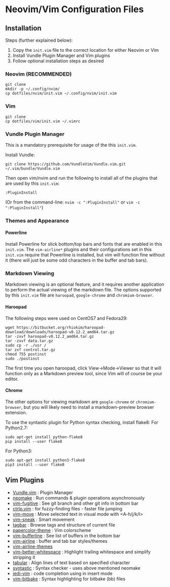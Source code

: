 # Neovim/Vim Configuration Files
## Installation
Steps (further explained below):
1. Copy the `init.vim` file to the correct location for either Neovim or Vim
2. Install Vundle Plugin Manager and Vim plugins
3. Follow optional installation steps as desired

### Neovim (RECOMMENDED)
```
git clone
mkdir -p ~/.config/nvim/
cp dotfiles/nvim/init.vim ~/.config/nvim/init.vim
```
### Vim
```
git clone
cp dotfiles/vim/init.vim ~/.vimrc
```

### Vundle Plugin Manager
This is a mandatory prerequisite for usage of the this `init.vim`.

Install Vundle:
```
git clone https://github.com/VundleVim/Vundle.vim.git ~/.vim/bundle/Vundle.vim
```
Then open vim/nvim and run the following to install all of the plugins that
are used by this `init.vim`:
```
:PluginInstall
```
(Or from the command-line: `nvim -c ":PluginInstall"` or `vim -c ":PluginInstall"`)

### Themes and Appearance
#### Powerline
Install Powerline for slick bottom/top bars and fonts that are enabled in this `init.vim`.
The `vim-airline*` plugins and their configurations set in this `init.vim` require that
Powerline is installed, but vim will function fine without it (there will just be some
odd characters in the buffer and tab bars).

### Markdown Viewing
Markdown viewing is an optional feature, and it requires another application to perform
the actual viewing of the markdown file. The options supported by this `init.vim` file are
`haroopad`, `google-chrome` and `chromium-browser`.

#### Haroopad
The following steps were used on CentOS7 and Fedora29:
```
wget https://bitbucket.org/rhiokim/haroopad-download/downloads/haroopad-v0.12.2_amd64.tar.gz
tar -zxvf haroopad-v0.12.2_amd64.tar.gz
tar -zxvf data.tar.gz
sudo cp -r ./usr /
tar zxf control.tar.gz
chmod 755 postinst
sudo ./postinst
```
The first time you open haroopad, click View->Mode->Viewer so that it will function only as a
Markdown preview tool, since Vim will of course be your editor.

#### Chrome
The other options for viewing markdown are `google-chrome` or `chromium-browser`, but you will
likely need to install a markdown-preview browser extension.

To use the syntastic plugin for Python syntax checking, install flake8:
  For Python2.7:
  ```
  sudo apt-get install python-flake8
  pip install --user flake8
  ```
  
  For Python3:
  ```
  sudo apt-get install python3-flake8
  pip3 install --user flake8
  ```
## Vim Plugins
* [Vundle.vim](https://github.com/VundleVim/Vundle.vim)                      : Plugin Manager
* [neomake](https://github.com/neomake/neomake)                              : Run commands & plugin operations asynchronously
* [vim-fugitive](https://github.com/tpope/vim-fugitive)                      : See git branch and other git info in bottom bar
* [ctrlp.vim](https://github.com/kien/ctrlp.vim)                             : <C-p> for fuzzy-finding files - faster file jumping
* [vim-move](https://github.com/matze/vim-move)                              : Move selected text in visual mode with <A-h/j/k/l>
* [vim-sneak](https://github.com/justinmk/vim-sneak)                         : Smart movement
* [tagbar](https://github.com/majutsushi/tagbar)                             : Browse tags and structure of current file
* [papercolor-theme](https://github.com/NLKNguyen/papercolor-theme)          : Vim colorscheme
* [vim-bufferline](https://github.com/bling/vim-bufferline)                  : See list of buffers in the bottom bar
* [vim-airline](https://github.com/vim-airline/vim-airline)                  : buffer and tab bar styles/themes
* [vim-airline-themes](https://github.com/vim-airline/vim-airline-themes)
* [vim-better-whitespace](https://github.com/ntpeters/vim-better-whitespace) : Highlight trailing whitespace and simplify stripping it
* [tabular](https://github.com/godlygeek/tabular)                            : Align lines of text based on specified character
* [syntastic](https://github.com/scrooloose/syntastic)                       : Syntax checker - uses above mentioned neomake
* [jedi-vim](https://github.com/davidhalter/jedi-vim)                        : code completion using <C-p> in insert mode
* [vim-bitbake](https://github.com/kergoth/vim-bitbake)                      : Syntax highlighting for bitbake (bb) files
